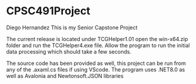 # CPSC491Project
Diego Hernandez
This is my Senior Capstone Project

The current release is located under TCGHelper1.01
open the win-x64.zip folder and run the TCGHelper4.exe file. Allow the program to run the initial data processing which should
take a few seconds.

The source code has been provided as well, this project can be run from any of the .axaml.cs files if using VScode.
The program uses .NET8.0 as well as Avalonia and Newtonsoft.JSON libraries

